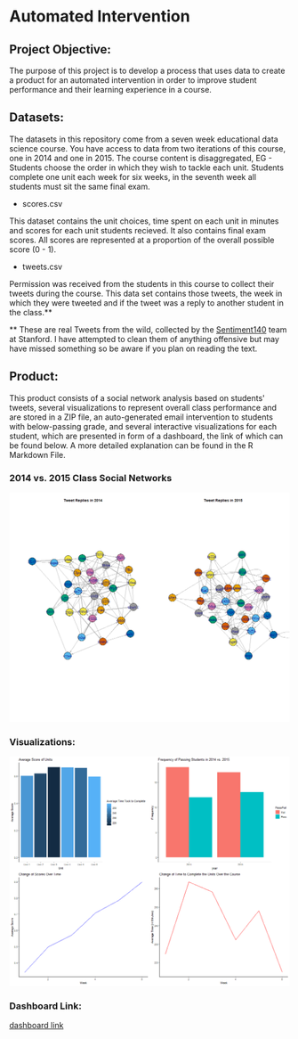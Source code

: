 # Automated Intervention

## Project Objective:
 
The purpose of this project is to develop a process that uses data to create a product for an automated intervention in order to improve student performance and their learning experience in a course. 

## Datasets:

The datasets in this repository come from a seven week educational data science course. You have access to data from two iterations of this course, one in 2014 and one in 2015. The course content is disaggregated, EG - Students choose the order in which they wish to tackle each unit. Students complete one unit each week for six weeks, in the seventh week all students must sit the same final exam.

* scores.csv 

This dataset contains the unit choices, time spent on each unit in minutes and scores for each unit     students recieved. It also contains final exam scores. All scores are represented at a proportion of the overall possible score (0 - 1).

* tweets.csv

Permission was received from the students in this course to collect their tweets during the course. This data set contains those tweets, the week in which they were tweeted and if the tweet was a reply to another student in the class.**   

** These are real Tweets from the wild, collected by the [Sentiment140](http://help.sentiment140.com/home) team at Stanford. I have attempted to clean them of anything offensive but may have missed something so be aware if you plan on reading the text.

## Product:
This product consists of a social network analysis based on students' tweets, several visualizations to represent overall class performance and are stored in a ZIP file, an auto-generated email intervention to students with below-passing grade, and several interactive visualizations for each student, which are presented in form of a dashboard, the link of which can be found below. A more detailed explanation can be found in the R Markdown File. 

### 2014 vs. 2015 Class Social Networks

![socialnetworks](https://github.com/lizarova777/Automated_Intervention_Project/blob/master/2014_vs._2015_Class_Social_Networks.png)

### Visualizations:

![visualuizations](https://github.com/lizarova777/Automated_Intervention_Project/blob/master/Visualizations.png)

### Dashboard Link:

[dashboard link](https://lizarova777.shinyapps.io/Student_Scores/)
